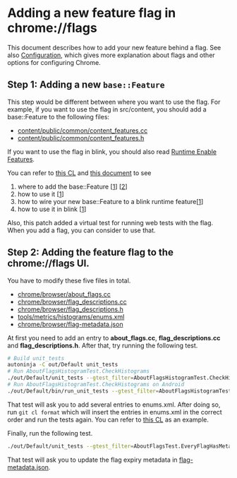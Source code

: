 # Adding a new feature flag in chrome://flags

This document describes how to add your new feature behind a flag.  See also
[Configuration](configuration.md), which gives more explanation about flags and
other options for configuring Chrome.

## Step 1: Adding a new `base::Feature`
This step would be different between where you want to use the flag.
For example, if you want to use the flag in src/content, you should add a base::Feature to the following files:

* [content/public/common/content_features.cc](https://cs.chromium.org/chromium/src/content/public/common/content_features.cc)
* [content/public/common/content_features.h](https://cs.chromium.org/chromium/src/content/public/common/content_features.h)

If you want to use the flag in blink, you should also read
[Runtime Enable Features](https://www.chromium.org/blink/runtime-enabled-features).

You can refer to [this CL](https://chromium-review.googlesource.com/c/554510/) and [this document](initialize_blink_features.md)
to see

1. where to add the base::Feature
[[1](https://chromium-review.googlesource.com/c/554510/8/content/public/common/content_features.cc#253)]
[[2](https://chromium-review.googlesource.com/c/554510/8/content/public/common/content_features.h)]
2. how to use it
[[1](https://chromium-review.googlesource.com/c/554510/8/content/common/service_worker/service_worker_utils.cc#153)]
3. how to wire your new base::Feature to a blink runtime feature[[1](https://chromium.googlesource.com/chromium/src/+/master/docs/initialize_blink_features.md)]
4. how to use it in blink
[[1](https://chromium-review.googlesource.com/c/554510/8/third_party/blnk/renderere/core/workers/worker_thread.cc)]

Also, this patch added a virtual test for running web tests with the flag.
When you add a flag, you can consider to use that.

## Step 2: Adding the feature flag to the chrome://flags UI.
You have to modify these five files in total.

* [chrome/browser/about_flags.cc](https://cs.chromium.org/chromium/src/chrome/browser/about_flags.cc)
* [chrome/browser/flag_descriptions.cc](https://cs.chromium.org/chromium/src/chrome/browser/flag_descriptions.cc)
* [chrome/browser/flag_descriptions.h](https://cs.chromium.org/chromium/src/chrome/browser/flag_descriptions.h)
* [tools/metrics/histograms/enums.xml](https://cs.chromium.org/chromium/src/tools/metrics/histograms/enums.xml)
* [chrome/browser/flag-metadata.json](https://cs.chromium.org/chromium/src/chrome/browser/flag-metadata.json)

At first you need to add an entry to __about_flags.cc__,
__flag_descriptions.cc__ and __flag_descriptions.h__. After that, try running the following test.

```bash
# Build unit_tests
autoninja -C out/Default unit_tests
# Run AboutFlagsHistogramTest.CheckHistograms
./out/Default/unit_tests --gtest_filter=AboutFlagsHistogramTest.CheckHistograms
# Run AboutFlagsHistogramTest.CheckHistograms on Android
./out/Default/bin/run_unit_tests --gtest_filter=AboutFlagsHistogramTest.CheckHistograms
```

That test will ask you to add several entries to enums.xml. After doing so, run `git cl format`
which will insert the entries in enums.xml in the correct order and run the tests again.
You can refer to [this CL](https://chromium-review.googlesource.com/c/593707) as an example.

Finally, run the following test.

```bash
./out/Default/unit_tests --gtest_filter=AboutFlagsTest.EveryFlagHasMetadata
```

That test will ask you to update the flag expiry metadata in
[flag-metadata.json](https://cs.chromium.org/chromium/src/chrome/browser/flag-metadata.json).
